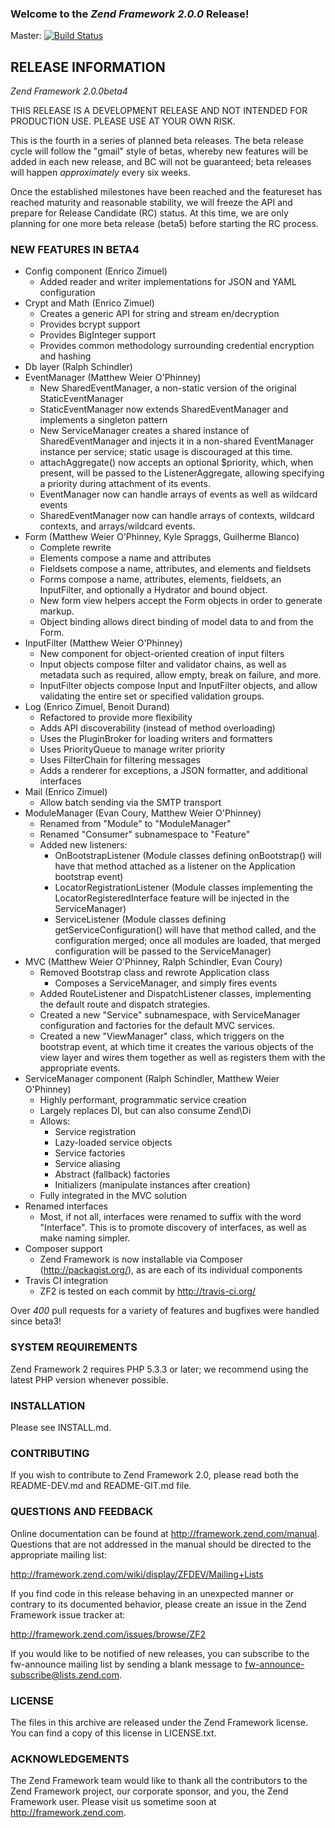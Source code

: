 ### Welcome to the *Zend Framework 2.0.0* Release!

Master: [![Build Status](https://secure.travis-ci.org/zendframework/zf2.png?branch=master)](http://travis-ci.org/zendframework/zf2)

## RELEASE INFORMATION

*Zend Framework 2.0.0beta4*

THIS RELEASE IS A DEVELOPMENT RELEASE AND NOT INTENDED FOR PRODUCTION USE.
PLEASE USE AT YOUR OWN RISK.

This is the fourth in a series of planned beta releases. The beta release
cycle will follow the "gmail" style of betas, whereby new features will
be added in each new release, and BC will not be guaranteed; beta
releases will happen _approximately_ every six weeks. 

Once the established milestones have been reached and the featureset has reached
maturity and reasonable stability, we will freeze the API and prepare for
Release Candidate (RC) status. At this time, we are only planning for one more
beta release (beta5) before starting the RC process.

### NEW FEATURES IN BETA4

 - Config component (Enrico Zimuel)
    -  Added reader and writer implementations for JSON and YAML configuration
 - Crypt and Math (Enrico Zimuel)
    - Creates a generic API for string and stream en/decryption
    - Provides bcrypt support
    - Provides BigInteger support
    - Provides common methodology surrounding credential encryption and hashing
 - Db layer (Ralph Schindler)
 - EventManager (Matthew Weier O'Phinney)
    - New SharedEventManager, a non-static version of the original
      StaticEventManager
    - StaticEventManager now extends SharedEventManager and implements a
      singleton pattern
    - New ServiceManager creates a shared instance of SharedEventManager and
      injects it in a non-shared EventManager instance per service; static usage
      is discouraged at this time.
    - attachAggregate() now accepts an optional $priority, which, when present,
      will be passed to the ListenerAggregate, allowing specifying a priority
      during attachment of its events.
    - EventManager now can handle arrays of events as well as wildcard events
    - SharedEventManager now can handle arrays of contexts, wildcard contexts,
      and arrays/wildcard events.
 - Form (Matthew Weier O'Phinney, Kyle Spraggs, Guilherme Blanco)
    - Complete rewrite
    - Elements compose a name and attributes
    - Fieldsets compose a name, attributes, and elements and fieldsets
    - Forms compose a name, attributes, elements, fieldsets, an InputFilter, and
      optionally a Hydrator and bound object.
    - New form view helpers accept the Form objects in order to generate markup.
    - Object binding allows direct binding of model data to and from the Form.
 - InputFilter (Matthew Weier O'Phinney)
    - New component for object-oriented creation of input filters
    - Input objects compose filter and validator chains, as well as metadata
      such as required, allow empty, break on failure, and more.
    - InputFilter objects compose Input and InputFilter objects, and allow
      validating the entire set or specified validation groups.
 - Log (Enrico Zimuel, Benoit Durand)
    - Refactored to provide more flexibility
    - Adds API discoverability (instead of method overloading)
    - Uses the PluginBroker for loading writers and formatters
    - Uses PriorityQueue to manage writer priority
    - Uses FilterChain for filtering messages
    - Adds a renderer for exceptions, a JSON formatter, and additional interfaces
 - Mail (Enrico Zimuel)
    - Allow batch sending via the SMTP transport
 - ModuleManager (Evan Coury, Matthew Weier O'Phinney)
    - Renamed from "Module" to "ModuleManager"
    - Renamed "Consumer" subnamespace to "Feature"
    - Added new listeners:
      - OnBootstrapListener (Module classes defining onBootstrap() will have
        that method attached as a listener on the Application bootstrap event)
      - LocatorRegistrationListener (Module classes implementing the
        LocatorRegisteredInterface feature will be injected in the
        ServiceManager)
      - ServiceListener (Module classes defining getServiceConfiguration() will
        have that method called, and the configuration merged; once all modules
        are loaded, that merged configuration will be passed to the
        ServiceManager)
 - MVC (Matthew Weier O'Phinney, Ralph Schindler, Evan Coury)
    - Removed Bootstrap class and rewrote Application class
      - Composes a ServiceManager, and simply fires events
    - Added RouteListener and DispatchListener classes, implementing the default
      route and dispatch strategies.
    - Created a new "Service" subnamespace, with ServiceManager configuration
      and factories for the default MVC services.
    - Created a new "ViewManager" class, which triggers on the bootstrap event,
      at which time it creates the various objects of the view layer and wires
      them together as well as registers them with the appropriate events.
 - ServiceManager component (Ralph Schindler, Matthew Weier O'Phinney)
    - Highly performant, programmatic service creation
    - Largely replaces DI, but can also consume Zend\Di
    - Allows:
      - Service registration
      - Lazy-loaded service objects
      - Service factories
      - Service aliasing
      - Abstract (fallback) factories
      - Initializers (manipulate instances after creation)
    - Fully integrated in the MVC solution
 - Renamed interfaces
   - Most, if not all, interfaces were renamed to suffix with the word
     "Interface". This is to promote discovery of interfaces, as well as make
     naming simpler.
 - Composer support
   - Zend Framework is now installable via Composer (http://packagist.org/), as
     are each of its individual components
 - Travis CI integration
   - ZF2 is tested on each commit by http://travis-ci.org/

Over *400* pull requests for a variety of features and bugfixes were handled
since beta3!

### SYSTEM REQUIREMENTS

Zend Framework 2 requires PHP 5.3.3 or later; we recommend using the
latest PHP version whenever possible.

### INSTALLATION

Please see INSTALL.md.

### CONTRIBUTING

If you wish to contribute to Zend Framework 2.0, please read both the
README-DEV.md and README-GIT.md file.

### QUESTIONS AND FEEDBACK

Online documentation can be found at http://framework.zend.com/manual.
Questions that are not addressed in the manual should be directed to the
appropriate mailing list:

http://framework.zend.com/wiki/display/ZFDEV/Mailing+Lists

If you find code in this release behaving in an unexpected manner or
contrary to its documented behavior, please create an issue in the Zend
Framework issue tracker at:

http://framework.zend.com/issues/browse/ZF2

If you would like to be notified of new releases, you can subscribe to
the fw-announce mailing list by sending a blank message to
<fw-announce-subscribe@lists.zend.com>.

### LICENSE

The files in this archive are released under the Zend Framework license.
You can find a copy of this license in LICENSE.txt.

### ACKNOWLEDGEMENTS

The Zend Framework team would like to thank all the contributors to the Zend
Framework project, our corporate sponsor, and you, the Zend Framework user.
Please visit us sometime soon at http://framework.zend.com.
